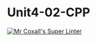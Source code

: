 # Unit4-02-CPP
[![Mr Coxall's Super Linter](https://github.com/ICS3U-Programming-Adwok-k/Unit4-02-CPP/workflows/Mr%20Coxall's%20Super%20Linter/badge.svg)](https://github.com/ICS3U-Programming-Adwok-k/Unit4-02-CPP/actions/)
